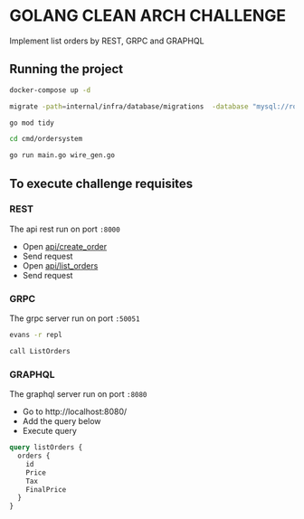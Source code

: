 # GOLANG CLEAN ARCH CHALLENGE

Implement list orders by REST, GRPC and GRAPHQL

## Running the project
```bash
docker-compose up -d

migrate -path=internal/infra/database/migrations  -database "mysql://root:root@tcp(localhost:3306)/orders" -verbose up

go mod tidy

cd cmd/ordersystem

go run main.go wire_gen.go  
```

## To execute challenge requisites
### REST
The api rest run on port `:8000`

- Open [api/create_order](api/create_order.http)
- Send request
- Open [api/list_orders](api/list_orders.http)
- Send request


### GRPC
The grpc server run on port `:50051`

```bash
evans -r repl

call ListOrders
```

### GRAPHQL
The graphql server run on port `:8080`

- Go to http://localhost:8080/
- Add the query below
- Execute query

```graphql
query listOrders {
  orders {
    id
    Price
    Tax
    FinalPrice
  }
}
```